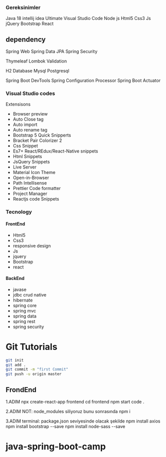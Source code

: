 

### Gereksinimler
Java 18
intellij idea Ultimate
Visual Studio Code
Node js
Html5
Css3
Js
jQuery
Bootstrap
React

dependency
-----------------------------------------------------------------------
Spring Web
Spring Data JPA
Spring Security

Thymeleaf
Lombok
Validation

H2 Database
Mysql
Postgresql

Spring Boot DevTools
Spring Configuration Processor
Spring Boot Actuator

### Visual Studio codes
Extensisons
- Browser preview
- Auto Close tag
- Auto import
- Auto rename tag
- Bootstrap 5 Quick Snipperts
- Bracket Pair Colorizer 2
- Css Snippet
- Es7+ React/REdux/React-Native snippets
- Html Snippets
- JsQuery Snippets
- Live Server
- Material Icon Theme
- Open-in-Browser
- Path Intellisense
- Prettier Code formatter
- Project Manager
- Reactjs code Snippets


### Tecnology
#### FrontEnd
- Html5
- Css3
- responsive design
- Js
- jquery
- Bootstrap
- react

#### BackEnd
* javase
* jdbc crud native
* hibernate
* spring core
* spring mvc
* spring data
* spring rest
* spring security

# Git Tutorials
```sh
git init
git add .
git commit -m "first Commit"
git push -u origin master
```


FrondEnd
-----------------------------------------------------------------------

1.ADIM
npx create-react-app frontend
cd frontend
npm start
code .

2.ADIM
NOT: node_modules siliyoruz bunu sonrasında
npm i

3.ADIM
terminal: package.json seviyesinde olacak şekilde
npm install axios
npm install bootstrap --save
npm install node-sass --save






# java-spring-boot-camp
